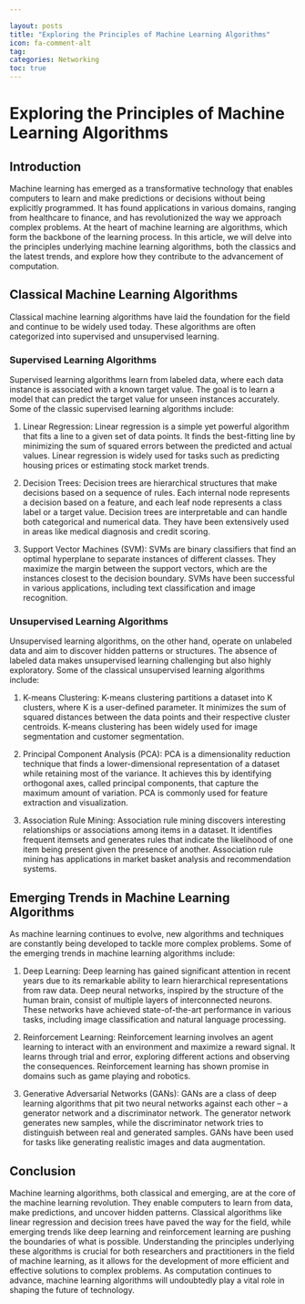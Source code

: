 ```yaml
---

layout: posts
title: "Exploring the Principles of Machine Learning Algorithms"
icon: fa-comment-alt
tag:      
categories: Networking
toc: true
---
```




# Exploring the Principles of Machine Learning Algorithms

## Introduction

Machine learning has emerged as a transformative technology that enables computers to learn and make predictions or decisions without being explicitly programmed. It has found applications in various domains, ranging from healthcare to finance, and has revolutionized the way we approach complex problems. At the heart of machine learning are algorithms, which form the backbone of the learning process. In this article, we will delve into the principles underlying machine learning algorithms, both the classics and the latest trends, and explore how they contribute to the advancement of computation.

## Classical Machine Learning Algorithms

Classical machine learning algorithms have laid the foundation for the field and continue to be widely used today. These algorithms are often categorized into supervised and unsupervised learning.

### Supervised Learning Algorithms

Supervised learning algorithms learn from labeled data, where each data instance is associated with a known target value. The goal is to learn a model that can predict the target value for unseen instances accurately. Some of the classic supervised learning algorithms include:

1. Linear Regression: Linear regression is a simple yet powerful algorithm that fits a line to a given set of data points. It finds the best-fitting line by minimizing the sum of squared errors between the predicted and actual values. Linear regression is widely used for tasks such as predicting housing prices or estimating stock market trends.

2. Decision Trees: Decision trees are hierarchical structures that make decisions based on a sequence of rules. Each internal node represents a decision based on a feature, and each leaf node represents a class label or a target value. Decision trees are interpretable and can handle both categorical and numerical data. They have been extensively used in areas like medical diagnosis and credit scoring.

3. Support Vector Machines (SVM): SVMs are binary classifiers that find an optimal hyperplane to separate instances of different classes. They maximize the margin between the support vectors, which are the instances closest to the decision boundary. SVMs have been successful in various applications, including text classification and image recognition.

### Unsupervised Learning Algorithms

Unsupervised learning algorithms, on the other hand, operate on unlabeled data and aim to discover hidden patterns or structures. The absence of labeled data makes unsupervised learning challenging but also highly exploratory. Some of the classical unsupervised learning algorithms include:

1. K-means Clustering: K-means clustering partitions a dataset into K clusters, where K is a user-defined parameter. It minimizes the sum of squared distances between the data points and their respective cluster centroids. K-means clustering has been widely used for image segmentation and customer segmentation.

2. Principal Component Analysis (PCA): PCA is a dimensionality reduction technique that finds a lower-dimensional representation of a dataset while retaining most of the variance. It achieves this by identifying orthogonal axes, called principal components, that capture the maximum amount of variation. PCA is commonly used for feature extraction and visualization.

3. Association Rule Mining: Association rule mining discovers interesting relationships or associations among items in a dataset. It identifies frequent itemsets and generates rules that indicate the likelihood of one item being present given the presence of another. Association rule mining has applications in market basket analysis and recommendation systems.

## Emerging Trends in Machine Learning Algorithms

As machine learning continues to evolve, new algorithms and techniques are constantly being developed to tackle more complex problems. Some of the emerging trends in machine learning algorithms include:

1. Deep Learning: Deep learning has gained significant attention in recent years due to its remarkable ability to learn hierarchical representations from raw data. Deep neural networks, inspired by the structure of the human brain, consist of multiple layers of interconnected neurons. These networks have achieved state-of-the-art performance in various tasks, including image classification and natural language processing.

2. Reinforcement Learning: Reinforcement learning involves an agent learning to interact with an environment and maximize a reward signal. It learns through trial and error, exploring different actions and observing the consequences. Reinforcement learning has shown promise in domains such as game playing and robotics.

3. Generative Adversarial Networks (GANs): GANs are a class of deep learning algorithms that pit two neural networks against each other – a generator network and a discriminator network. The generator network generates new samples, while the discriminator network tries to distinguish between real and generated samples. GANs have been used for tasks like generating realistic images and data augmentation.

## Conclusion

Machine learning algorithms, both classical and emerging, are at the core of the machine learning revolution. They enable computers to learn from data, make predictions, and uncover hidden patterns. Classical algorithms like linear regression and decision trees have paved the way for the field, while emerging trends like deep learning and reinforcement learning are pushing the boundaries of what is possible. Understanding the principles underlying these algorithms is crucial for both researchers and practitioners in the field of machine learning, as it allows for the development of more efficient and effective solutions to complex problems. As computation continues to advance, machine learning algorithms will undoubtedly play a vital role in shaping the future of technology.